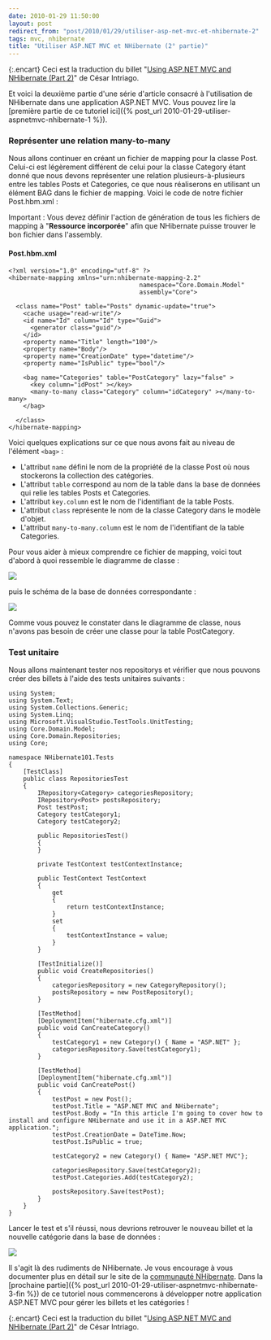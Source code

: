 ```yaml
---
date: 2010-01-29 11:50:00
layout: post
redirect_from: "post/2010/01/29/utiliser-asp-net-mvc-et-nhibernate-2"
tags: mvc, nhibernate
title: "Utiliser ASP.NET MVC et NHibernate (2° partie)"
---
```


{:.encart}
Ceci est la traduction du billet "[Using ASP.NET MVC and NHibernate (Part 2)](http://forerunnerg34.wordpress.com/2009/11/03/using-asp-net-mvc-and-nhibernate-part-2/)" de César
Intriago.

Et voici la deuxième partie d'une série d'article consacré à l'utilisation
de NHibernate dans une application ASP.NET MVC. Vous pouvez lire la [première partie de ce tutoriel ici]({% post_url 2010-01-29-utiliser-aspnetmvc-nhibernate-1 %}).

### Représenter une relation many-to-many

Nous allons continuer en créant un fichier de mapping pour la classe Post.
Celui-ci est légèrement différent de celui pour la classe Category étant donné
que nous devons représenter une relation plusieurs-à-plusieurs entre les tables
Posts et Categories, ce que nous réaliserons en utilisant un élément BAG dans
le fichier de mapping. Voici le code de notre fichier Post.hbm.xml :

Important : Vous devez définir l'action de génération
de tous les fichiers de mapping à "**Ressource incorporée**" afin
que NHibernate puisse trouver le bon fichier dans l'assembly.

#### Post.hbm.xml

```
<?xml version="1.0" encoding="utf-8" ?>
<hibernate-mapping xmlns="urn:nhibernate-mapping-2.2"
                                    namespace="Core.Domain.Model"
                                    assembly="Core">

  <class name="Post" table="Posts" dynamic-update="true">
    <cache usage="read-write"/>
    <id name="Id" column="Id" type="Guid">
      <generator class="guid"/>
    </id>
    <property name="Title" length="100"/>
    <property name="Body"/>
    <property name="CreationDate" type="datetime"/>
    <property name="IsPublic" type="bool"/>

    <bag name="Categories" table="PostCategory" lazy="false" >
      <key column="idPost" ></key>
      <many-to-many class="Category" column="idCategory" ></many-to-many>
    </bag>

  </class>
</hibernate-mapping>
```

Voici quelques explications sur ce que nous avons fait au niveau de
l'élément `<bag>` :

* L'attribut `name` défini le nom de la propriété de la classe
Post où nous stockerons la collection des catégories.
* L'attribut `table` correspond au nom de la table dans la
base de données qui relie les tables Posts et Categories.
* L'attribut `key.column` est le nom de l'identifiant de la
table Posts.
* L'attribut `class` représente le nom de la classe Category
dans le modèle d'objet.
* L'attribut `many-to-many.column` est le nom de l'identifiant
de la table Categories.

Pour vous aider à mieux comprendre ce fichier de mapping, voici tout d'abord
à quoi ressemble le diagramme de classe :

![](http://forerunnerg34.files.wordpress.com/2009/11/mapping.png)

puis le schéma de la base de données correspondante :

![](http://forerunnerg34.files.wordpress.com/2009/11/postscategoriesmodel2.png)

Comme vous pouvez le constater dans le diagramme de classe, nous n'avons pas
besoin de créer une classe pour la table PostCategory.

### Test unitaire

Nous allons maintenant tester nos repositorys et vérifier que nous pouvons
créer des billets à l'aide des tests unitaires suivants :

```
using System;
using System.Text;
using System.Collections.Generic;
using System.Linq;
using Microsoft.VisualStudio.TestTools.UnitTesting;
using Core.Domain.Model;
using Core.Domain.Repositories;
using Core;

namespace NHibernate101.Tests
{
    [TestClass]
    public class RepositoriesTest
    {
        IRepository<Category> categoriesRepository;
        IRepository<Post> postsRepository;
        Post testPost;
        Category testCategory1;
        Category testCategory2;

        public RepositoriesTest()
        {
        }

        private TestContext testContextInstance;

        public TestContext TestContext
        {
            get
            {
                return testContextInstance;
            }
            set
            {
                testContextInstance = value;
            }
        }

        [TestInitialize()]
        public void CreateRepositories()
        {
            categoriesRepository = new CategoryRepository();
            postsRepository = new PostRepository();
        }

        [TestMethod]
        [DeploymentItem("hibernate.cfg.xml")]
        public void CanCreateCategory()
        {
            testCategory1 = new Category() { Name = "ASP.NET" };
            categoriesRepository.Save(testCategory1);
        }

        [TestMethod]
        [DeploymentItem("hibernate.cfg.xml")]
        public void CanCreatePost()
        {
            testPost = new Post();
            testPost.Title = "ASP.NET MVC and NHibernate";
            testPost.Body = "In this article I'm going to cover how to install and configure NHibernate and use it in a ASP.NET MVC application.";
            testPost.CreationDate = DateTime.Now;
            testPost.IsPublic = true;

            testCategory2 = new Category() { Name= "ASP.NET MVC"};

            categoriesRepository.Save(testCategory2);
            testPost.Categories.Add(testCategory2);

            postsRepository.Save(testPost);
        }
    }
}
```

Lancer le test et s'il réussi, nous devrions retrouver le nouveau billet et
la nouvelle catégorie dans la base de données :

![](http://forerunnerg34.files.wordpress.com/2009/11/postandcategory.png)

Il s'agit là des rudiments de NHibernate. Je vous encourage à vous
documenter plus en détail sur le site de la [communauté NHibernate](http://nhforge.org/). Dans la [prochaine partie]({% post_url 2010-01-29-utiliser-aspnetmvc-nhibernate-3-fin %}) de ce tutoriel nous commencerons à
développer notre application ASP.NET MVC pour gérer les billets et les
catégories !

{:.encart}
Ceci est la traduction du billet "[Using ASP.NET MVC and NHibernate (Part 2)](http://forerunnerg34.wordpress.com/2009/11/03/using-asp-net-mvc-and-nhibernate-part-2/)" de César
Intriago.
